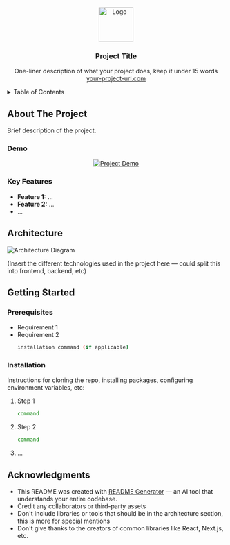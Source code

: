 <div align="center">
    <img src="https://github.com/user-attachments/assets/0ae1b6d5-1a62-4b41-b2c7-c595a0460497" alt="Logo" width="80" height="80">

<h3 align="center">Project Title</h3>

  <p align="center">
    One-liner description of what your project does, keep it under 15 words
    <br />
     <a href="https://example.com">your-project-url.com</a>
  </p>
</div>

<!-- TABLE OF CONTENTS -->
<details>
  <summary>Table of Contents</summary>
  <ol>
    <li>
      <a href="#about-the-project">About The Project</a>
      <ul>
        <li><a href="#demo">Demo</a></li>
        <li><a href="#key-features">Key Features</a></li>
      </ul>
    </li>
    <li><a href="#architecture">Architecture</a></li>
    <li>
      <a href="#getting-started">Getting Started</a>
      <ul>
        <li><a href="#prerequisites">Prerequisites</a></li>
        <li><a href="#installation">Installation</a></li>
      </ul>
    </li>
    <li><a href="#acknowledgments">Acknowledgments</a></li>
  </ol>
</details>

## About The Project

Brief description of the project.

### Demo

<div align="center">
  <a href="https://example.com">
    <!-- Add your demo video, GIF, or screenshot here -->
    <img src="https://github.com/user-attachments/assets/3b6baea2-cb25-4670-86b8-094d69d2bf83" alt="Project Demo">
  </a>
</div>

### Key Features

- **Feature 1:** ...
- **Feature 2:** ...
- ...

## Architecture

![Architecture Diagram](https://github.com/user-attachments/assets/79d3c0f6-21b6-413b-9f30-5117c6b60e7d)

(Insert the different technologies used in the project here — could split this into frontend, backend, etc)


## Getting Started

### Prerequisites

- Requirement 1
- Requirement 2
  ```sh
  installation command (if applicable)
  ```

### Installation

Instructions for cloning the repo, installing packages, configuring environment variables, etc:

1. Step 1
   ```sh
   command
   ```
2. Step 2
   ```sh
   command
   ```
3. ...

## Acknowledgments

- This README was created with [README Generator](https://github.com/owengretzinger/readme-generator) — an AI tool that understands your entire codebase.
- Credit any collaborators or third-party assets
- Don't include libraries or tools that should be in the architecture section, this is more for special mentions
- Don't give thanks to the creators of common libraries like React, Next.js, etc.
